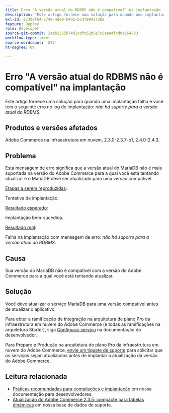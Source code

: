 ```yaml
---
title: Erro "A versão atual do RDBMS não é compatível" na implantação
description: 'Este artigo fornece uma solução para quando uma implantação falhar e você tiver o seguinte erro no log de implantação: *a versão atual do RDBMS não é suportada*.'
exl-id: e7300f64-5749-4de8-b4d2-bc4789437282
feature: Deploy
role: Developer
source-git-commit: 2aeb2355b74d1cdfc62b5e7c5aa04fcd0a654733
workflow-type: tm+mt
source-wordcount: '272'
ht-degree: 0%

---
```


# Erro &quot;A versão atual do RDBMS não é compatível&quot; na implantação

Este artigo fornece uma solução para quando uma implantação falha e você tem o seguinte erro no log de implantação: *não há suporte para a versão atual do RDBMS*.

## Produtos e versões afetados

Adobe Commerce na infraestrutura em nuvem, 2.3.0-2.3.7-p1, 2.4.0-2.4.3.

## Problema

Esta mensagem de erro significa que a versão atual do MariaDB não é mais suportada na versão do Adobe Commerce para a qual você está tentando atualizar e o MariaDB deve ser atualizado para uma versão compatível.


<u>Etapas a serem reproduzidas</u>:

Tentativa de implantação.

<u>Resultado esperado</u>:

Implantação bem-sucedida.

<u>Resultado real</u>:

Falha na implantação com mensagem de erro: *não há suporte para a versão atual do RDBMS*.

## Causa

Sua versão do MariaDB não é compatível com a versão do Adobe Commerce para a qual você está tentando atualizar.

## Solução

Você deve atualizar o serviço MariaDB para uma versão compatível antes de atualizar o aplicativo.


Para obter a ramificação de integração na arquitetura de plano Pro da infraestrutura em nuvem do Adobe Commerce (e todas as ramificações na arquitetura Starter), siga [Configurar serviço](https://experienceleague.adobe.com/en/docs/commerce-cloud-service/user-guide/configure/service/services-yaml) na documentação do desenvolvedor.

Para Preparo e Produção na arquitetura do plano Pro da infraestrutura em nuvem do Adobe Commerce, [envie um tíquete de suporte](/help/help-center-guide/help-center/magento-help-center-user-guide.md#submit-ticket) para solicitar que os serviços sejam atualizados antes de implantar a atualização da versão do Adobe Commerce.


## Leitura relacionada

* [Práticas recomendadas para compilações e implantação](https://experienceleague.adobe.com/en/docs/commerce-cloud-service/user-guide/develop/deploy/best-practices#best-practices) em nossa documentação para desenvolvedores.
* [Atualização do Adobe Commerce 2.3.5: compacte para tabelas dinâmicas](https://experienceleague.adobe.com/docs/commerce-operations/implementation-playbook/best-practices/maintenance/commerce-235-upgrade-prerequisites-mariadb.html) em nossa base de dados de suporte.
